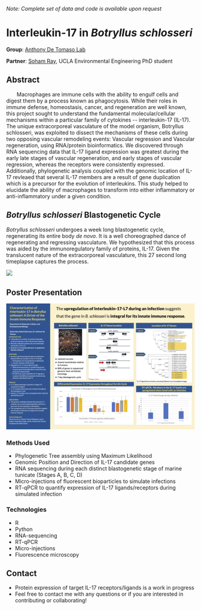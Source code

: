 

*Note: Complete set of data and code is available upon request*

# Interleukin-17 in *Botryllus schlosseri* 
 
  **Group**: [Anthony De Tomaso Lab](https://detomaso-lab.mcdb.ucsb.edu/)
   
  **Partner**: [Soham Ray](https://www.linkedin.com/in/soham-ray-sr/), UCLA Environmental Engineering PhD student



## Abstract

&emsp;&emsp;Macrophages are immune cells with the ability to engulf cells and digest them by a process known as phagocytosis. While their roles in immune defense, homeostasis, cancer, and regeneration are well known, this project sought to understand the fundamental molecular/cellular mechanisms within a particular family of cytokines -- interleukin-17 (IL-17). The unique extracorporeal vasculature of the model organism, Botryllus schlosseri, was exploited to dissect the mechanisms of these cells during two opposing vascular remodeling events: Vascular regression and Vascular regeneration, using RNA/protein bioinformatics. We discovered through RNA sequencing data that IL-17 ligand expression was greatest during the early late stages of vascular regeneration, and early stages of vascular regression, whereas the receptors were consistently expressed. Additionally, phylogenetic analysis coupled with the genomic location of IL-17 revleaed that several IL-17 members are a result of gene duplication which is a precursor for the evolution of interleukins. This study helped to elucidate the ability of macrophages to transform into either inflammatory or anti-inflammatory under a given condition. 

## *Botryllus schlosseri* Blastogenetic Cycle 
*Botryllus schlosseri* undergoes a week long blastogenetic cycle, regenerating its entire body *de novo*. It is a well choreographed dance of regenerating and regressing vasculature. We hypothesized that this process was aided by the immunoregulatory family of proteins, IL-17. Given the translucent nature of the extracorporeal vasculature, this 27 second long timeplapse captures the process. 


![](https://github.com/rafael-solorzano/interleukin-17-B.-schlosseri/blob/main/B_schlosseri_blastogenetic_cycle.gif)


## Poster Presentation 
![Interleukin-17 Thesis Poster](https://github.com/rafael-solorzano/interleukin-17-B.-schlosseri/blob/main/IL-17%20URCA%20Poster.png)


### Methods Used
* Phylogenetic Tree assembly using Maximum Likelihood
* Genomic Position and Direction of IL-17 candidate genes
* RNA sequencing during each distinct blastogenetic stage of marine tunicate (Stages A, B, C, D)
* Micro-injections of fluorescent bioparticles to simulate infections
* RT-qPCR to quantify expression of IL-17 ligands/receptors during simulated infection 

### Technologies
* R 
* Python
* RNA-sequencing
* RT-qPCR
* Micro-injections
* Fluorescence microscopy


## Contact
* Protein expression of target IL-17 receptors/ligands is a work in progress
* Feel free to contact me with any questions or if you are interested in contributing or collaborating!
